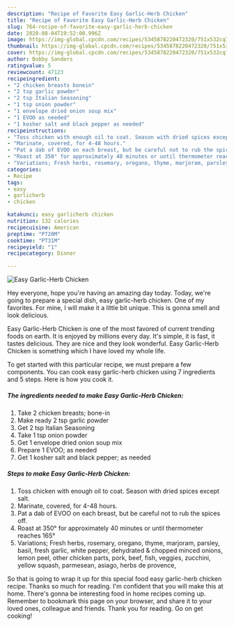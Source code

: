 ```yaml
---
description: "Recipe of Favorite Easy Garlic-Herb Chicken"
title: "Recipe of Favorite Easy Garlic-Herb Chicken"
slug: 764-recipe-of-favorite-easy-garlic-herb-chicken
date: 2020-08-04T19:52:00.996Z
image: https://img-global.cpcdn.com/recipes/5345878220472320/751x532cq70/easy-garlic-herb-chicken-recipe-main-photo.jpg
thumbnail: https://img-global.cpcdn.com/recipes/5345878220472320/751x532cq70/easy-garlic-herb-chicken-recipe-main-photo.jpg
cover: https://img-global.cpcdn.com/recipes/5345878220472320/751x532cq70/easy-garlic-herb-chicken-recipe-main-photo.jpg
author: Bobby Sanders
ratingvalue: 5
reviewcount: 47123
recipeingredient:
- "2 chicken breasts bonein"
- "2 tsp garlic powder"
- "2 tsp Italian Seasoning"
- "1 tsp onion powder"
- "1 envelope dried onion soup mix"
- "1 EVOO as needed"
- "1 kosher salt and black pepper as needed"
recipeinstructions:
- "Toss chicken with enough oil to coat. Season with dried spices except salt."
- "Marinate, covered, for 4-48 hours."
- "Pat a dab of EVOO on each breast, but be careful not to rub the spices off."
- "Roast at 350° for approximately 40 minutes or until thermometer reaches 165°"
- "Variations; Fresh herbs, rosemary, oregano, thyme, marjoram, parsley, basil, fresh garlic, white pepper, dehydrated &amp; chopped minced onions, lemon peel, other chicken parts, pork, beef, fish, veggies, zucchini, yellow squash, parmesean, asiago, herbs de provence,"
categories:
- Recipe
tags:
- easy
- garlicherb
- chicken

katakunci: easy garlicherb chicken 
nutrition: 132 calories
recipecuisine: American
preptime: "PT20M"
cooktime: "PT31M"
recipeyield: "1"
recipecategory: Dinner

---
```



![Easy Garlic-Herb Chicken](https://img-global.cpcdn.com/recipes/5345878220472320/751x532cq70/easy-garlic-herb-chicken-recipe-main-photo.jpg)

Hey everyone, hope you're having an amazing day today. Today, we're going to prepare a special dish, easy garlic-herb chicken. One of my favorites. For mine, I will make it a little bit unique. This is gonna smell and look delicious.

Easy Garlic-Herb Chicken is one of the most favored of current trending foods on earth. It is enjoyed by millions every day. It's simple, it is fast, it tastes delicious. They are nice and they look wonderful. Easy Garlic-Herb Chicken is something which I have loved my whole life.




To get started with this particular recipe, we must prepare a few components. You can cook easy garlic-herb chicken using 7 ingredients and 5 steps. Here is how you cook it.

<!--inarticleads1-->

##### The ingredients needed to make Easy Garlic-Herb Chicken:

1. Take 2 chicken breasts; bone-in
1. Make ready 2 tsp garlic powder
1. Get 2 tsp Italian Seasoning
1. Take 1 tsp onion powder
1. Get 1 envelope dried onion soup mix
1. Prepare 1 EVOO; as needed
1. Get 1 kosher salt and black pepper; as needed




<!--inarticleads2-->

##### Steps to make Easy Garlic-Herb Chicken:

1. Toss chicken with enough oil to coat. Season with dried spices except salt.
1. Marinate, covered, for 4-48 hours.
1. Pat a dab of EVOO on each breast, but be careful not to rub the spices off.
1. Roast at 350° for approximately 40 minutes or until thermometer reaches 165°
1. Variations; Fresh herbs, rosemary, oregano, thyme, marjoram, parsley, basil, fresh garlic, white pepper, dehydrated &amp; chopped minced onions, lemon peel, other chicken parts, pork, beef, fish, veggies, zucchini, yellow squash, parmesean, asiago, herbs de provence,




So that is going to wrap it up for this special food easy garlic-herb chicken recipe. Thanks so much for reading. I'm confident that you will make this at home. There's gonna be interesting food in home recipes coming up. Remember to bookmark this page on your browser, and share it to your loved ones, colleague and friends. Thank you for reading. Go on get cooking!

